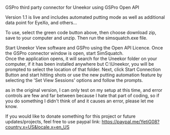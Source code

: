 GSPro third party connector for Uneekor using GSPro Open API

Version 1.1 is live and includes automated putting mode as well as additional data point for EyeXo, and others...

To use, select the green code button above, then choose download zip, save to your computer and unzip.  Then run the simsquatch.exe file.

Start Uneekor View software and GSPro using the Open API Licence.  Once the GSPro connector window is open, start SimSquatch.  
Once the application opens, it will search for the Uneekor folder on your computer, if it has been installed anywhere but C:\Uneekor, you will be prompted to select the location of that folder.
Next, click Start Connection Button and start hitting shots or use the new putting automation feature by selecting the 'Set View Sessions' options and follow the prompts.  

as in the original version, I can only test on my setup at this time, and error controls are few and far between because I hate that part of coding, so if you do something I didn't think of and it causes an error, please let me know.


If you would like to donate something for this project or future updates/projects, feel free to use paypal link:  https://paypal.me/YetiG08?country.x=US&locale.x=en_US
